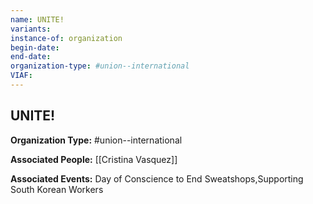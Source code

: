 ```yaml
---
name: UNITE!
variants: 
instance-of: organization
begin-date: 
end-date: 
organization-type: #union--international
VIAF: 
---
```

## UNITE!

**Organization Type:** #union--international

**Associated People:** [[Cristina Vasquez]]

**Associated Events:** Day of Conscience to End Sweatshops,Supporting South Korean Workers